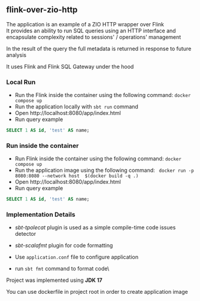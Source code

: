 ## flink-over-zio-http
The application is an example of a ZIO HTTP wrapper over Flink\
It provides an ability to run SQL queries using an HTTP interface and encapsulate complexity related to sessions' / operations' management

In the result of the query the full metadata is returned in response to future analysis

It uses Flink and Flink SQL Gateway under the hood

### Local Run
* Run the Flink inside the container using the following command: `docker compose up`
* Run the application locally with `sbt run` command
* Open http://localhost:8080/app/index.html
* Run query example
```sql
SELECT 1 AS id, 'test' AS name;
```

### Run inside the container
* Run Flink inside the container using the following command: `docker compose up`
* Run the application image using the following command: ` docker run -p 8080:8080 --network host  $(docker build -q .)`
* Open http://localhost:8080/app/index.html
* Run query example
```sql
SELECT 1 AS id, 'test' AS name;
```

### Implementation Details
- _sbt-tpolecat_ plugin is used as a simple compile-time code issues detector
- _sbt-scalafmt_ plugin for code formatting


- Use `application.conf` file to configure application
- run `sbt fmt` command to format code\

Project was implemented using **JDK 17**

You can use dockerfile in project root in order to create application image